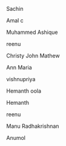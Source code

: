 
Sachin 

Amal c

Muhammed Ashique

reenu

Christy John Mathew


Ann Maria



vishnupriya



Hemanth oola

Hemanth 

reenu

Manu Radhakrishnan


Anumol
